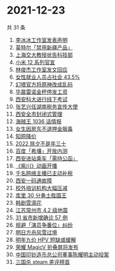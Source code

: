 # 2021-12-23

共 31 条

<!-- BEGIN -->
<!-- 最后更新时间 Thu Dec 23 2021 12:12:24 GMT+0800 (China Standard Time) -->

1. [李冰冰工作室发表声明](https://www.zhihu.com/search?q=李冰冰)
1. [英特尔「禁用新疆产品」](https://www.zhihu.com/search?q=英特尔)
1. [上海交大教授状告科技部](https://www.zhihu.com/search?q=上海交大教授)
1. [小米 12 系列官宣](https://www.zhihu.com/search?q=小米12)
1. [林俊杰工作室发文回应](https://www.zhihu.com/search?q=林俊杰)
1. [女性就业人员占社会 43.5%](https://www.zhihu.com/search?q=女性就业比重)
1. [幻塔官方将原神改成乱码](https://www.zhihu.com/search?q=原神)
1. [华晨雷诺金杯停发工资](https://www.zhihu.com/search?q=华晨雷诺金杯)
1. [西安科大进行线下考试](https://www.zhihu.com/search?q=西安科技大学)
1. [张艺兴任湖南税务宣传大使](https://www.zhihu.com/search?q=张艺兴)
1. [西安全市封闭式管理](https://www.zhihu.com/search?q=西安封闭式管理)
1. [海贼王 1036 话情报](https://www.zhihu.com/search?q=海贼王)
1. [女生因房东不退押金服毒](https://www.zhihu.com/search?q=大三女生服毒身亡)
1. [知网降价](https://www.zhihu.com/search?q=知网)
1. [2022 除夕不是年三十](https://www.zhihu.com/search?q=2022年三十)
1. [百度「希壤」开放内测](https://www.zhihu.com/search?q=希壤)
1. [西安进站乘车「需持公函」](https://www.zhihu.com/search?q=西安火车站)
1. [《紫川》动画开播](https://www.zhihu.com/search?q=紫川)
1. [千名网络主播已主动补税](https://www.zhihu.com/search?q=主播补税)
1. [西安一码通故障](https://www.zhihu.com/search?q=西安一码通)
1. [校外培训机构大幅压减](https://www.zhihu.com/search?q=校外培训机构)
1. [库里 30 分勇士胜国王](https://www.zhihu.com/search?q=勇士)
1. [韩剧雪滴花](https://www.zhihu.com/search?q=雪滴花)
1. [江苏常州市 4.2 级地震](https://www.zhihu.com/search?q=江苏地震)
1. [31 省市新增确诊 57 例](https://www.zhihu.com/search?q=国内疫情)
1. [规避「演员争番位」纠纷](https://www.zhihu.com/search?q=演员争番位)
1. [明日方舟风雪过境](https://www.zhihu.com/search?q=明日方舟)
1. [明年九价 HPV 短缺或缓解](https://www.zhihu.com/search?q=九价)
1. [荣耀 MagicV 折叠屏将发布](https://www.zhihu.com/search?q=荣耀折叠屏)
1. [中国印钞造币总公司董事陈耀明主动投案](https://www.zhihu.com/search?q=陈耀明)
1. [三国杀 steam 差评榜首](https://www.zhihu.com/search?q=三国杀)

<!-- END -->
